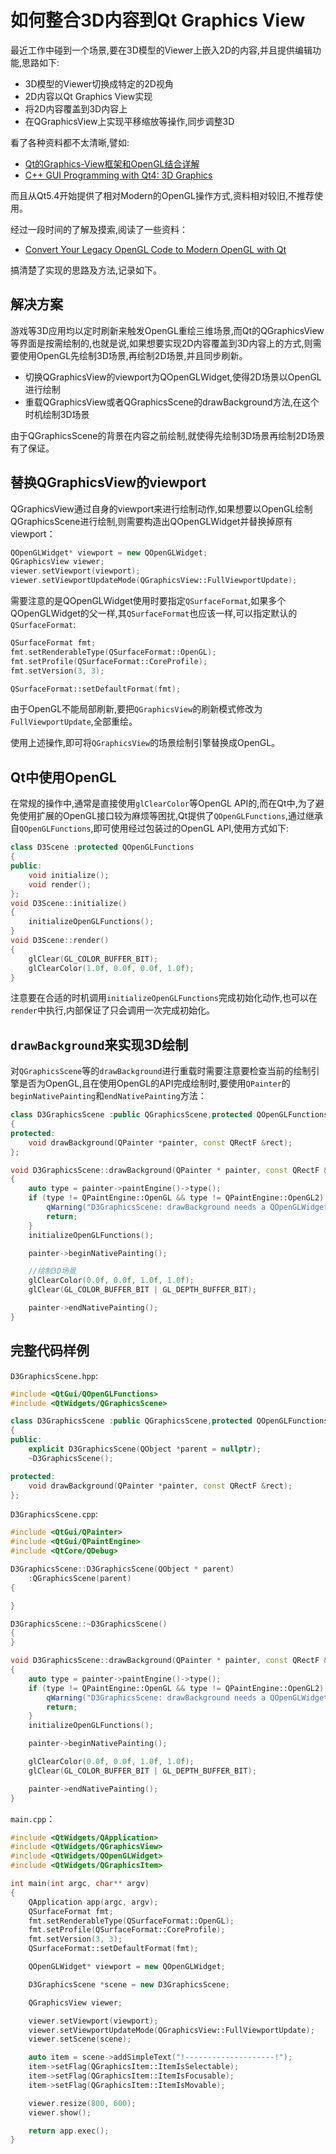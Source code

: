 # 如何整合3D内容到Qt Graphics View

最近工作中碰到一个场景,要在3D模型的Viewer上嵌入2D的内容,并且提供编辑功能,思路如下:

- 3D模型的Viewer切换成特定的2D视角
- 2D内容以Qt Graphics View实现
- 将2D内容覆盖到3D内容上
- 在QGraphicsView上实现平移缩放等操作,同步调整3D

看了各种资料都不太清晰,譬如:

- [Qt的Graphics-View框架和OpenGL结合详解](http://www.cnblogs.com/suncoolcat/p/3343369.html)
- [C++ GUI Programming with Qt4: 3D Graphics](http://www.informit.com/articles/article.aspx?p=1405557&seqNum=2)

而且从Qt5.4开始提供了相对Modern的OpenGL操作方式,资料相对较旧,不推荐使用。

经过一段时间的了解及摸索,阅读了一些资料：

- [Convert Your Legacy OpenGL Code to Modern OpenGL with Qt](https://www.slideshare.net/ICSinc/convert-your-legacy-opengl-code-to-modern-opengl-with-qt-ondemand-video)

搞清楚了实现的思路及方法,记录如下。

## 解决方案

游戏等3D应用均以定时刷新来触发OpenGL重绘三维场景,而Qt的QGraphicsView等界面是按需绘制的,也就是说,如果想要实现2D内容覆盖到3D内容上的方式,则需要使用OpenGL先绘制3D场景,再绘制2D场景,并且同步刷新。

- 切换QGraphicsView的viewport为QOpenGLWidget,使得2D场景以OpenGL进行绘制
- 重载QGraphicsView或者QGraphicsScene的drawBackground方法,在这个时机绘制3D场景

由于QGraphicsScene的背景在内容之前绘制,就使得先绘制3D场景再绘制2D场景有了保证。

## 替换QGraphicsView的viewport

QGraphicsView通过自身的viewport来进行绘制动作,如果想要以OpenGL绘制QGraphicsScene进行绘制,则需要构造出QOpenGLWidget并替换掉原有viewport：

```C++
QOpenGLWidget* viewport = new QOpenGLWidget;
QGraphicsView viewer;
viewer.setViewport(viewport);
viewer.setViewportUpdateMode(QGraphicsView::FullViewportUpdate);
```

需要注意的是QOpenGLWidget使用时要指定`QSurfaceFormat`,如果多个QOpenGLWidget的父一样,其`QSurfaceFormat`也应该一样,可以指定默认的`QSurfaceFormat`:

```C++
QSurfaceFormat fmt;
fmt.setRenderableType(QSurfaceFormat::OpenGL);
fmt.setProfile(QSurfaceFormat::CoreProfile);
fmt.setVersion(3, 3);

QSurfaceFormat::setDefaultFormat(fmt);
```

由于OpenGL不能局部刷新,要把`QGraphicsView`的刷新模式修改为`FullViewportUpdate`,全部重绘。

使用上述操作,即可将`QGraphicsView`的场景绘制引擎替换成OpenGL。

## Qt中使用OpenGL

在常规的操作中,通常是直接使用`glClearColor`等OpenGL API的,而在Qt中,为了避免使用扩展的OpenGL接口较为麻烦等困扰,Qt提供了`QOpenGLFunctions`,通过继承自`QOpenGLFunctions`,即可使用经过包装过的OpenGL API,使用方式如下:

```C++
class D3Scene :protected QOpenGLFunctions
{
public:
    void initialize();
    void render();
};
void D3Scene::initialize()
{
    initializeOpenGLFunctions();
}
void D3Scene::render()
{
    glClear(GL_COLOR_BUFFER_BIT);
    glClearColor(1.0f, 0.0f, 0.0f, 1.0f);
}
```

注意要在合适的时机调用`initializeOpenGLFunctions`完成初始化动作,也可以在`render`中执行,内部保证了只会调用一次完成初始化。

## `drawBackground`来实现3D绘制

对`QGraphicsScene`等的`drawBackground`进行重载时需要注意要检查当前的绘制引擎是否为OpenGL,且在使用OpenGL的API完成绘制时,要使用`QPainter`的`beginNativePainting`和`endNativePainting`方法：

```C++
class D3GraphicsScene :public QGraphicsScene,protected QOpenGLFunctions
{
protected:
    void drawBackground(QPainter *painter, const QRectF &rect);
};

void D3GraphicsScene::drawBackground(QPainter * painter, const QRectF & rect)
{
    auto type = painter->paintEngine()->type();
    if (type != QPaintEngine::OpenGL && type != QPaintEngine::OpenGL2) {
        qWarning("D3GraphicsScene: drawBackground needs a QOpenGLWidget to be set as viewport on the graphics view");
        return;
    }
    initializeOpenGLFunctions();

    painter->beginNativePainting();

    //绘制3D场景
    glClearColor(0.0f, 0.0f, 1.0f, 1.0f);
    glClear(GL_COLOR_BUFFER_BIT | GL_DEPTH_BUFFER_BIT);

    painter->endNativePainting();
}

```

## 完整代码样例

`D3GraphicsScene.hpp`:

```C++
#include <QtGui/QOpenGLFunctions>
#include <QtWidgets/QGraphicsScene>

class D3GraphicsScene :public QGraphicsScene,protected QOpenGLFunctions
{
public:
    explicit D3GraphicsScene(QObject *parent = nullptr);
    ~D3GraphicsScene();

protected:
    void drawBackground(QPainter *painter, const QRectF &rect);
};
```

`D3GraphicsScene.cpp`:

```C++
#include <QtGui/QPainter>
#include <QtGui/QPaintEngine>
#include <QtCore/QDebug>

D3GraphicsScene::D3GraphicsScene(QObject * parent)
    :QGraphicsScene(parent)
{

}

D3GraphicsScene::~D3GraphicsScene()
{
}

void D3GraphicsScene::drawBackground(QPainter * painter, const QRectF & rect)
{
    auto type = painter->paintEngine()->type();
    if (type != QPaintEngine::OpenGL && type != QPaintEngine::OpenGL2) {
        qWarning("D3GraphicsScene: drawBackground needs a QOpenGLWidget to be set as viewport on the graphics view");
        return;
    }
    initializeOpenGLFunctions();

    painter->beginNativePainting();

    glClearColor(0.0f, 0.0f, 1.0f, 1.0f);
    glClear(GL_COLOR_BUFFER_BIT | GL_DEPTH_BUFFER_BIT);

    painter->endNativePainting();
}
```

`main.cpp`：

```C++
#include <QtWidgets/QApplication>
#include <QtWidgets/QGraphicsView>
#include <QtWidgets/QOpenGLWidget>
#include <QtWidgets/QGraphicsItem>

int main(int argc, char** argv)
{
    QApplication app(argc, argv);
    QSurfaceFormat fmt;
    fmt.setRenderableType(QSurfaceFormat::OpenGL);
    fmt.setProfile(QSurfaceFormat::CoreProfile);
    fmt.setVersion(3, 3);
    QSurfaceFormat::setDefaultFormat(fmt);

    QOpenGLWidget* viewport = new QOpenGLWidget;

    D3GraphicsScene *scene = new D3GraphicsScene;

    QGraphicsView viewer;

    viewer.setViewport(viewport);
    viewer.setViewportUpdateMode(QGraphicsView::FullViewportUpdate);
    viewer.setScene(scene);

    auto item = scene->addSimpleText("!--------------------!");
    item->setFlag(QGraphicsItem::ItemIsSelectable);
    item->setFlag(QGraphicsItem::ItemIsFocusable);
    item->setFlag(QGraphicsItem::ItemIsMovable);

    viewer.resize(800, 600);
    viewer.show();

    return app.exec();
}
```
